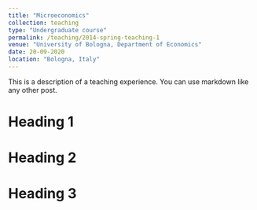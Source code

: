 ```yaml
---
title: "Microeconomics"
collection: teaching
type: "Undergraduate course"
permalink: /teaching/2014-spring-teaching-1
venue: "University of Bologna, Department of Economics"
date: 20-09-2020
location: "Bologna, Italy"
---
```


This is a description of a teaching experience. You can use markdown like any other post.

Heading 1
======

Heading 2
======

Heading 3
======
